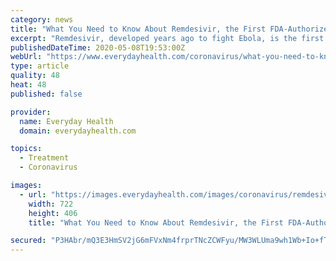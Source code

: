 ```yaml
---
category: news
title: "What You Need to Know About Remdesivir, the First FDA-Authorized COVID-19 Medication"
excerpt: "Remdesivir, developed years ago to fight Ebola, is the first FDA-authorized COVID-19 medication. Here's how it fights the coronavirus."
publishedDateTime: 2020-05-08T19:53:00Z
webUrl: "https://www.everydayhealth.com/coronavirus/what-you-need-to-know-about-remdesivir-the-first-fda-authorized-covid-19-medication/"
type: article
quality: 48
heat: 48
published: false

provider:
  name: Everyday Health
  domain: everydayhealth.com

topics:
  - Treatment
  - Coronavirus

images:
  - url: "https://images.everydayhealth.com/images/coronavirus/remdesivir-q-and-a-on-the-new-covid-19-drug-rm-722x406.jpg?sfvrsn=b5ecf088_1"
    width: 722
    height: 406
    title: "What You Need to Know About Remdesivir, the First FDA-Authorized COVID-19 Medication"

secured: "P3HAbr/mQ3E3HmSV2jG6mFVxNm4frprTNcZCWFyu/MW3WLUma9wh1Wb+Io+fTu5jxu1pbUx22eZRBxKjzqxwXvYNQ06Wo9UOOdu1O2P3X1kxURIzuJq8IoYMQxKe3IYtM7LQdQxUVwMCeoK+AuDFwrxqZIMsXXK3ZlvJi6rH9Y0BCg3mFxCRPfQzsfjcGSJbPcyWXtJsghTtFw0UbVIURy5FCmbipKr6DDzbMRdqSanr0Bns8+ufOZBDsn03kuJqLzEpovUzwtGjZkAIAKXHeyzZmI5ysv79Gq6mkW711oRD2B/KEmaEv5SKNgI3EIbx;+yn0BVBYMqmu59WaILKxiA=="
---
```


